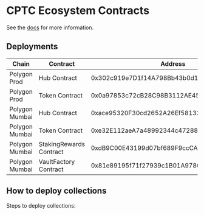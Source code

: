 # CPTC Ecosystem Contracts
See the [docs](docs/index.md) for more information.

## Deployments
| Chain            | Contract                    | Address                                    |
|------------------|-----------------------------|--------------------------------------------|
| Polygon Prod     | Hub Contract                | 0x302c919e7D1f14A798Bb43b0d161d2Fc0E782D0D |
| Polygon Prod     | Token Contract              | 0x0a97853c72cB28C98B3112AE45215391675CAc43 |
| Polygon Mumbai   | Hub Contract                | 0xace95320F30cd2652A26Ef58132F5c4321d4eE46 |
| Polygon Mumbai   | Token Contract              | 0xe32E112aeA7a48992344c472889e1045dcB95551 |
| Polygon Mumbai   | StakingRewards Contract     | 0xdB9C00E43199d07bf689F9ccCAD154955Fb7BD19 |
| Polygon Mumbai   | VaultFactory Contract       | 0x81e89195f71f27939c1B01A97804b80343A0E02F |

## How to deploy collections

Steps to deploy collections:

